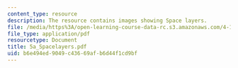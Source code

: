 ```yaml
---
content_type: resource
description: The resource contains images showing Space layers.
file: /media/https%3A/open-learning-course-data-rc.s3.amazonaws.com/4-101-experiencing-architecture-studio-spring-2003/b6e494ed9049c43669afb6d44f1cd9bf_5a_Spacelayers.pdf
file_type: application/pdf
resourcetype: Document
title: 5a_Spacelayers.pdf
uid: b6e494ed-9049-c436-69af-b6d44f1cd9bf
---
```

